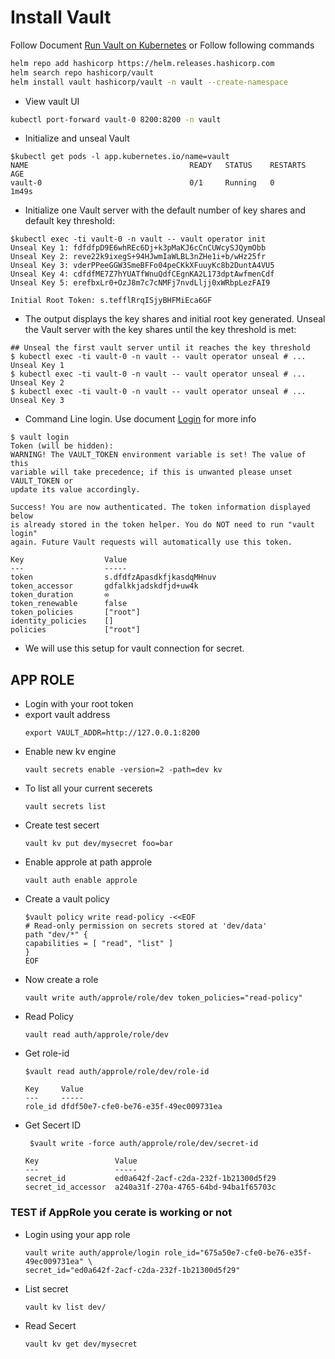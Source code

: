 # Install Vault 
Follow Document [Run Vault on Kubernetes](https://developer.hashicorp.com/vault/docs/platform/k8s/helm/run#how-to) or Follow following commands 
```bash
helm repo add hashicorp https://helm.releases.hashicorp.com
helm search repo hashicorp/vault
helm install vault hashicorp/vault -n vault --create-namespace
```
- View vault UI 
```bash 
kubectl port-forward vault-0 8200:8200 -n vault
```
- Initialize and unseal Vault
```
$kubectl get pods -l app.kubernetes.io/name=vault
NAME                                    READY   STATUS    RESTARTS   AGE
vault-0                                 0/1     Running   0          1m49s
```
- Initialize one Vault server with the default number of key shares and default key threshold:
```
$kubectl exec -ti vault-0 -n vault -- vault operator init
Unseal Key 1: fdfdfpD9E6whREc6Dj+k3pMaKJ6cCnCUWcySJQymObb
Unseal Key 2: reve22k9ixegS+94HJwmIaWLBL3nZHe1i+b/wHz25fr
Unseal Key 3: vderPPeeGGW3SmeBFFo04peCKkXFuuyKc8b2DuntA4VU5
Unseal Key 4: cdfdfME7Z7hYUATfWnuQdfCEgnKA2L173dptAwfmenCdf
Unseal Key 5: erefbxLr0+OzJ8m7c7cNMFj7nvdLljj0xWRbpLezFAI9

Initial Root Token: s.tefflRrqISjyBHFMiEca6GF
```
- The output displays the key shares and initial root key generated. Unseal the Vault server with the key shares until the key threshold is met:
```
## Unseal the first vault server until it reaches the key threshold
$ kubectl exec -ti vault-0 -n vault -- vault operator unseal # ... Unseal Key 1
$ kubectl exec -ti vault-0 -n vault -- vault operator unseal # ... Unseal Key 2
$ kubectl exec -ti vault-0 -n vault -- vault operator unseal # ... Unseal Key 3
```
- Command Line login. Use document [Login](https://developer.hashicorp.com/vault/docs/commands/login) for more info
```
$ vault login 
Token (will be hidden): 
WARNING! The VAULT_TOKEN environment variable is set! The value of this
variable will take precedence; if this is unwanted please unset VAULT_TOKEN or
update its value accordingly.

Success! You are now authenticated. The token information displayed below
is already stored in the token helper. You do NOT need to run "vault login"
again. Future Vault requests will automatically use this token.

Key                  Value
---                  -----
token                s.dfdfzApasdkfjkasdqMHnuv
token_accessor       gdfalkkjadskdfjd+uw4k
token_duration       ∞
token_renewable      false
token_policies       ["root"]
identity_policies    []
policies             ["root"]
```
- We will use this setup for vault connection for secret.
## APP ROLE 
- Login with your root token
- export vault address
    ```
    export VAULT_ADDR=http://127.0.0.1:8200
    ```
- Enable new kv engine
    ```
    vault secrets enable -version=2 -path=dev kv
    ```
- To list all your current secerets 
    ```
    vault secrets list
    ```
- Create test secert
    ```
    vault kv put dev/mysecret foo=bar
    ```
- Enable approle at path approle
    ```
    vault auth enable approle
    ```
- Create a vault policy 
    ```
    $vault policy write read-policy -<<EOF
    # Read-only permission on secrets stored at 'dev/data'
    path "dev/*" {
    capabilities = [ "read", "list" ]
    }
    EOF
    ```
- Now create a role 
    ```
    vault write auth/approle/role/dev token_policies="read-policy"
    ```
- Read Policy 
    ```
    vault read auth/approle/role/dev
    ```
- Get role-id 
    ```
    $vault read auth/approle/role/dev/role-id

    Key     Value
    ---     -----
    role_id dfdf50e7-cfe0-be76-e35f-49ec009731ea
    ```
- Get Secert ID 
    ```
     $vault write -force auth/approle/role/dev/secret-id

    Key                 Value
    ---                 -----
    secret_id           ed0a642f-2acf-c2da-232f-1b21300d5f29
    secret_id_accessor  a240a31f-270a-4765-64bd-94ba1f65703c
    ```
### TEST if AppRole you cerate is working or not
- Login using your app role
    ```
    vault write auth/approle/login role_id="675a50e7-cfe0-be76-e35f-49ec009731ea" \
    secret_id="ed0a642f-2acf-c2da-232f-1b21300d5f29"
    ```
- List secret 
    ```
    vault kv list dev/
    ```
- Read Secert 
    ```
    vault kv get dev/mysecret
    ```
